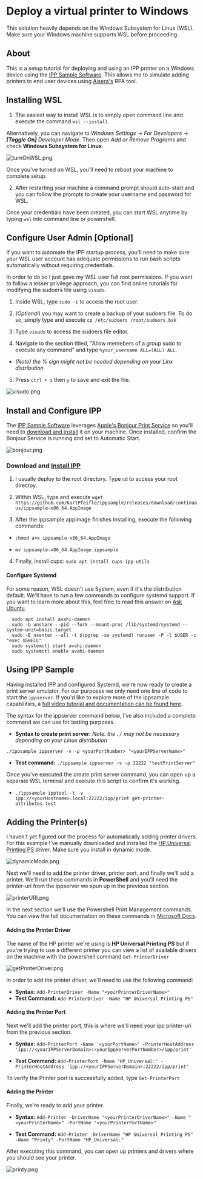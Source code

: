 # Deploy a virtual printer to Windows

This solution heavily depends on the Windows Subsystem for Linux (WSL).  Make sure your Windows machine supports WSL before proceeding.

## About

This is a setup tutorial for deploying and using an IPP printer on a Windows device using the [IPP Sample Software](https://github.com/istopwg/ippsample).  This allows me to simulate adding printers to end user devices using [Aisera's](https://aisera.com/) RPA tool.

## Installing WSL

1.  The easiest way to install WSL is to simply open command line and execute the command `wsl --install`.

Alternatively, you can navigate to *Windows Settings -> For Developers -> **[Toggle On]** Developer Mode*.  Then open *Add or Remove Programs* and check **Windows Subsystem for Linux**.

![turnOnWSL.png](screenshots/turnOnWSL.png)

Once you've turned on WSL, you'll need to reboot your machine to complete setup.

2.	After restarting your machine a command prompt should auto-start and you can follow the prompts to create your username and password for WSL.

Once your credentials have been created, you can start WSL anytime by typing `wsl` into command line or powershell.

## Configure User Admin [Optional]

If you want to automate the IPP startup process, you'll need to make sure your WSL user account has adequate permissions to run bash scripts automatically without requiring credentials.

In order to do so I just gave my WSL user full root permissions.  If you want to follow a lesser privilege approach, you can find online tutorials for modifying the sudoers file using `visudo`.

1.  Inside WSL, type `sudo -i` to access the root user.

2.  (*Optional*) you may want to create a backup of your sudoers file.  To do so, simply type and execute `cp /etc/sudoers /root/sudoers.bak`

3.  Type `visudo` to access the sudoers file editor.

4.  Navigate to the section titled, "Allow memebers of a group sudo to execute any command" and type `%your_username ALL=(ALL) ALL`.

*  *(Note) the % sign might not be needed depending on your Linx distribution*

5.  Press `ctrl + x` then `y` to save and exit the file.

![visudo.png](screenshots/visudo.png)

## Install and Configure IPP

The [IPP Sample Software](https://github.com/istopwg/ippsample) leverages [Apple's Bonjour Print Service](https://developer.apple.com/bonjour/) so you'll need to [download and install](https://support.apple.com/kb/dl999?locale=en_US) it on your machine.  Once installed, confirm the Bonjour Service is running and set to Automatic Start.

![bonjour.png](screenshots/bonjour.png)

### Download and [Install IPP](https://stackoverflow.com/questions/10115876/how-to-simulate-an-ipp-printer)

1.  I usually deploy to the root directory.  Type `cd` to access your root directoy.

2.  Within WSL, type and execute `wget https://github.com/KurtPfeifle/ippsample/releases/download/continuous/ippsample-x86_64.AppImage`

3.  After the ippsample appimage finishes installing, execute the following commands:

*  `chmod a+x ippsample-x86_64.AppImage`

*  `mv ippsample-x86_64.AppImage ippsample`

4.  Finally, install cups: `sudo apt install cups-ipp-utils`

#### Configure Systemd

For some reason, WSL doesn't use System, even if it's the distribution default.  We'll have to run a few commands to configure systemd support.  If you want to learn more about this, feel free to read this answer on [Ask Ubuntu](https://askubuntu.com/questions/1379425/system-has-not-been-booted-with-systemd-as-init-system-pid-1-cant-operate).

```
  sudo apt install avahi-daemon
  sudo -b unshare --pid --fork --mount-proc /lib/systemd/systemd --system-unit=basic.target
  sudo -E nsenter --all -t $(pgrep -xo systemd) runuser -P -l $USER -c "exec $SHELL"
  sudo systemctl start avahi-daemon
  sudo systemctl enable avahi-daemon
```

## Using IPP Sample

Having installed IPP and configured Systemd, we're now ready to create a print server emulator.  For our purposes we only need one line of code to start the `ippserver`.  If you'd like to explore more of the ippsample capabilities, a [full video tutorial and documentation can be found here](https://stackoverflow.com/questions/10115876/how-to-simulate-an-ipp-printer).

The syntax for the ippserver command below, I've also included a complete command we can use for testing purposes.

*  **Syntax to create print server:** *Note: the `./` may not be necessary depending on your Linux distribution*

`./ippsample ippserver -v -p <yourPortNumber> "<yourIPPServerName>"`

*  **Test command:** `./ippsample ippserver -v -p 22222 "testPrintServer"`

Once you've executed the create print server command, you can open up a separate WSL terminal and execute this script to confirm it's working.

*  `./ippsample ipptool -t -v ipp://<yourHostname>.local:22222/ipp/print get-printer-attributes.test`

## Adding the Printer(s)

I haven't yet figured out the process for automatically adding printer drivers.  For this example I've manually downloaded and installed the [HP Universal Printing PS](https://support.hp.com/us-en/drivers/selfservice/hp-universal-print-driver-series-for-windows/503548/model/3271558) driver.  Make sure you install in dynamic mode.

![dynamicMode.png](screenshots/dynamicMode.png)

Next we'll need to add the printer driver, printer port, and finally we'll add a printer.  We'll run these commands in **PowerShell** and you'll need the printer-uri from the ippserver we spun up in the previous section.

![printerURI.png](screenshots/printerURI.png)

In the next section we'll use the Powershell Print Management commands.  You can view the full documentation on these commands in [Microsoft Docs](https://docs.microsoft.com/en-us/powershell/module/printmanagement/?view=windowsserver2022-ps).

#### Adding the Printer Driver

The name of the HP printer we're using is **HP Universal Printing PS** but if you're trying to use a different printer you can view a list of available drivers on the machine with the powershell command `Get-PrinterDriver`

![getPrinterDriver.png](screenshots/getPrinterDriver.png)

In order to add the printer driver, we'll need to use the following command:

*  **Syntax:** `Add-PrinterDriver -Name "<yourPrinterDriverName>"`
*  **Test Command:** `Add-PrinterDriver -Name "HP Universal Printing PS"`

#### Adding the Printer Port

Next we'll add the printer port, this is where we'll need your ipp printer-uri from the previous section.

*  **Syntax:** `Add-PrinterPort -Name '<yourPortName>' -PrinterHostAddress 'ipp://<yourIPPServerDomain>:<yourIppServerPortNumber>/ipp/print'`

*  **Test Command:** `Add-PrinterPort -Name 'HP_Universal:' -PrinterHostAddress 'ipp://<yourIPPServerDomain>:22222/ipp/print'`

To verify the Printer port is successfully added, type `Get-PrinterPort`

#### Adding the Printer

Finally, we're ready to add your printer.

*  **Syntax:** `Add-Printer -DriverName "<yourPrinterDriverName>" -Name "<yourPrinterName>" -PortName "<yourPrinterPortName>"`

* **Test Command:** `Add-Printer -DriverName "HP Universal Printing PS" -Name "Printy" -PortName "HP_Universal:"`

After executing this command, you can open up printers and drivers where you should see your printer.

![printy.png](screenshots/printy.png)